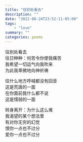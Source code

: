 ```yaml
---
title: "往别处看去"
description: ""
date: "2022-08-24T23:52:11-05:00"
tags: 
    - "love"
summary: ""
categories: poems
---
```


往别处看去\
往日种种：何苦令你使我痛苦\
我希望一切运气向我吹来\
为此我卑微地向神祈祷

往什么地方呼喊都没有回音\
这是荒唐的一面\
在你面前我什么都不说\
这是懦弱的一面

转身离开：为什么这么难\
我渴望的某个想法里\
有对你无穷的幻觉\
恨你一点也不过分\
爱你一点也不过分
